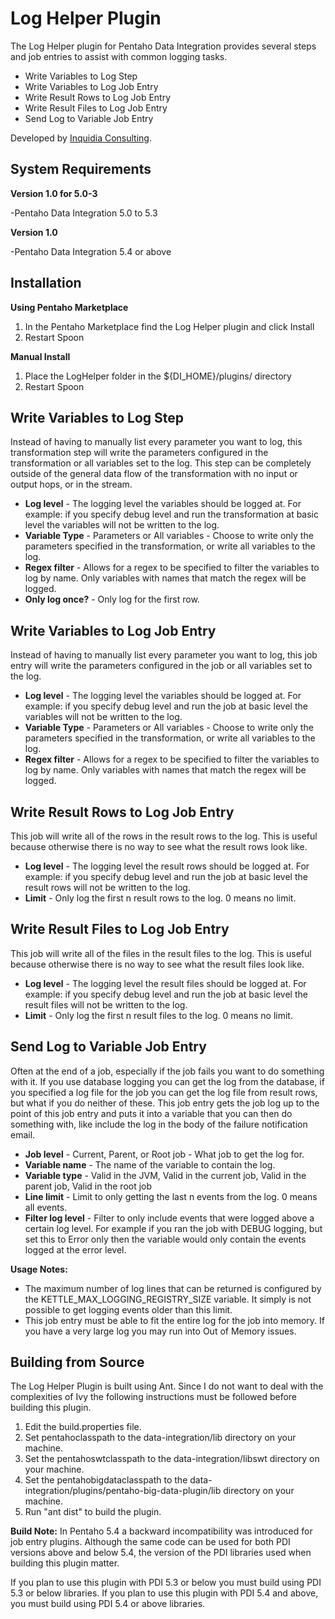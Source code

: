 Log Helper Plugin
===

The Log Helper plugin for Pentaho Data Integration provides several steps and job entries to assist with common logging tasks.

* Write Variables to Log Step
* Write Variables to Log Job Entry
* Write Result Rows to Log Job Entry
* Write Result Files to Log Job Entry
* Send Log to Variable Job Entry

Developed by [Inquidia Consulting](www.inquidia.com).

System Requirements
---
**Version 1.0 for 5.0-3**

-Pentaho Data Integration 5.0 to 5.3

**Version 1.0**

-Pentaho Data Integration 5.4 or above

Installation
---
**Using Pentaho Marketplace**

1. In the Pentaho Marketplace find the Log Helper plugin and click Install
2. Restart Spoon

**Manual Install**

1. Place the LogHelper folder in the ${DI\_HOME}/plugins/ directory
2. Restart Spoon

Write Variables to Log Step
---
Instead of having to manually list every parameter you want to log, this transformation step will write the parameters configured in the transformation or all variables set to the log.  This step can be completely outside of the general data flow of the transformation with no input or output hops, or in the stream.

* **Log level** - The logging level the variables should be logged at.  For example: if you specify debug level and run the transformation at basic level the variables will not be written to the log.
* **Variable Type** - Parameters or All variables - Choose to write only the parameters specified in the transformation, or write all variables to the log.
* **Regex filter** - Allows for a regex to be specified to filter the variables to log by name.  Only variables with names that match the regex will be logged.
* **Only log once?** - Only log for the first row.

Write Variables to Log Job Entry
---
Instead of having to manually list every parameter you want to log, this job entry will write the parameters configured in the job or all variables set to the log.

* **Log level** - The logging level the variables should be logged at.  For example: if you specify debug level and run the job at basic level the variables will not be written to the log.
* **Variable Type** - Parameters or All variables - Choose to write only the parameters specified in the transformation, or write all variables to the log.
* **Regex filter** - Allows for a regex to be specified to filter the variables to log by name.  Only variables with names that match the regex will be logged.

Write Result Rows to Log Job Entry
---
This job will write all of the rows in the result rows to the log.  This is useful because otherwise there is no way to see what the result rows look like.

* **Log level** - The logging level the result rows should be logged at.  For example: if you specify debug level and run the job at basic level the result rows will not be written to the log.
* **Limit** - Only log the first n result rows to the log.  0 means no limit.

Write Result Files to Log Job Entry
---
This job will write all of the files in the result files to the log.  This is useful because otherwise there is no way to see what the result files look like.

* **Log level** - The logging level the result files should be logged at.  For example: if you specify debug level and run the job at basic level the result files will not be written to the log.
* **Limit** - Only log the first n result files to the log.  0 means no limit.

Send Log to Variable Job Entry
---
Often at the end of a job, especially if the job fails you want to do something with it.  If you use database logging you can get the log from the database, if you specified a log file for the job you can get the log file from result rows, but what if you do neither of these.  This job entry gets the job log up to the point of this job entry and puts it into a variable that you can then do something with, like include the log in the body of the failure notification email.

* **Job level** - Current, Parent, or Root job - What job to get the log for.
* **Variable name** - The name of the variable to contain the log.
* **Variable type** - Valid in the JVM, Valid in the current job, Valid in the parent job, Valid in the root job
* **Line limit** - Limit to only getting the last n events from the log.  0 means all events.
* **Filter log level** - Filter to only include events that were logged above a certain log level.  For example if you ran the job with DEBUG logging, but set this to Error only then the variable would only contain the events logged at the error level.

**Usage Notes:**

* The maximum number of log lines that can be returned is configured by the KETTLE_MAX_LOGGING_REGISTRY_SIZE variable.  It simply is not possible to get logging events older than this limit.
* This job entry must be able to fit the entire log for the job into memory.  If you have a very large log you may run into Out of Memory issues.

Building from Source
---
The Log Helper Plugin is built using Ant.  Since I do not want to deal with the complexities of Ivy the following instructions must be followed before building this plugin.

1. Edit the build.properties file.
2. Set pentahoclasspath to the data-integration/lib directory on your machine.
3. Set the pentahoswtclasspath to the data-integration/libswt directory on your machine.
4. Set the pentahobigdataclasspath to the data-integration/plugins/pentaho-big-data-plugin/lib directory on your machine.
5. Run "ant dist" to build the plugin.

**Build Note:**
In Pentaho 5.4 a backward incompatibility was introduced for job entry plugins.  Although the same code can be used for both PDI versions above and below 5.4, the version of the PDI libraries used when building this plugin matter.

If you plan to use this plugin with PDI 5.3 or below you must build using PDI 5.3 or below libraries.  If you plan to use this plugin with PDI 5.4 and above, you must build using PDI 5.4 or above libraries.